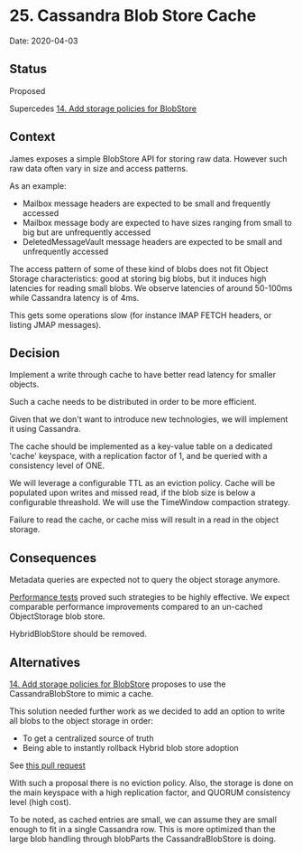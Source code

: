 # 25. Cassandra Blob Store Cache

Date: 2020-04-03

## Status

Proposed

Supercedes [14. Add storage policies for BlobStore](0014-blobstore-storage-policies.md)

## Context

James exposes a simple BlobStore API for storing raw data. However such raw data often vary in size and access patterns.

As an example:

 - Mailbox message headers are expected to be small and frequently accessed
 - Mailbox message body are expected to have sizes ranging from small to big but are unfrequently accessed
 - DeletedMessageVault message headers are expected to be small and unfrequently accessed

The access pattern of some of these kind of blobs does not fit Object Storage characteristics: good at storing big blobs, but 
it induces high latencies for reading small blobs. We observe latencies of around 50-100ms while Cassandra latency is of 4ms.

This gets some operations slow (for instance IMAP FETCH headers, or listing JMAP messages).

## Decision

Implement a write through cache to have better read latency for smaller objects.

Such a cache needs to be distributed in order to be more efficient.

Given that we don't want to introduce new technologies, we will implement it using Cassandra.

The cache should be implemented as a key-value table on a dedicated 'cache' keyspace, with a replication factor of 1, 
and be queried with a consistency level of ONE. 

We will leverage a configurable TTL as an eviction policy. Cache will be populated upon writes and missed read, if the 
blob size is below a configurable threashold. We will use the TimeWindow compaction strategy.

Failure to read the cache, or cache miss will result in a read in the object storage.

## Consequences

Metadata queries are expected not to query the object storage anymore.

[Performance tests](https://github.com/linagora/james-project/pull/3031#issuecomment-572865478) proved such strategies
to be highly effective. We expect comparable performance improvements compared to an un-cached ObjectStorage blob store.

HybridBlobStore should be removed.

## Alternatives

[14. Add storage policies for BlobStore](0014-blobstore-storage-policies.md) proposes to use the CassandraBlobStore to
mimic a cache.

This solution needed further work as we decided to add an option to write all blobs to the object storage in order:
 - To get a centralized source of truth
 - Being able to instantly rollback Hybrid blob store adoption
 
See [this pull request](https://github.com/linagora/james-project/pull/3162)

With such a proposal there is no eviction policy. Also, the storage is done on the main keyspace with a high replication
factor, and QUORUM consistency level (high cost).

To be noted, as cached entries are small, we can assume they are small enough to fit in a single Cassandra row. This is more 
optimized than the large blob handling through blobParts the CassandraBlobStore is doing.
